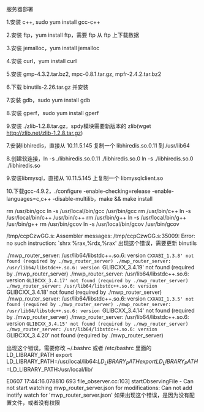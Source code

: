 服务器部署

1.安装 c++, sudo yum install gcc-c++

2.安装 ftp，yum install ftp，需要 ftp 从 ftp 上下载数据

3.安装 jemalloc，yum install jemalloc

4.安装 curl，yum install curl

5.安装 gmp-4.3.2.tar.bz2, mpc-0.8.1.tar.gz, mpfr-2.4.2.tar.bz2

6.下载 binutils-2.26.tar.gz 并安装

7.安装 gdb，sudo yum install gdb

8.安装 gperf，sudo yum install gperf

9.安装 ./zlib-1.2.8.tar.gz，spdy模块需要新版本的 zlib(wget http://zlib.net/zlib-1.2.8.tar.gz)

7.安装libhiredis，直接从 10.11.5.145 复制一个 libhiredis.so.0.11 到 /usr/lib64

8.创建软连接，ln -s ./libhiredis.so.0.11 ./libhiredis.so.0 ln -s ./libhiredis.so.0 ./libhiredis.so

9.安装libmysql，直接从 10.11.5.145 上复制一个 libmysqlclient.so

10.下载gcc-4.9.2，./configure -enable-checking=release -enable-languages=c,c++ -disable-multilib，make && make install



rm /usr/bin/gcc
ln -s /usr/local/bin/gcc /usr/bin/gcc
rm /usr/bin/c++
ln -s /usr/local/bin/c++ /usr/bin/c++
rm /usr/bin/g++
ln -s /usr/local/bin/g++ /usr/bin/g++
rm /usr/bin/gcov
ln -s /usr/local/bin/gcov /usr/bin/gcov

/tmp/ccpCzwGG.s: Assembler messages:
/tmp/ccpCzwGG.s:35009: Error: no such instruction: `shrx %rax,%rdx,%rax'
出现这个错误，需要更新 binutils

./mwp_router_server: /usr/lib64/libstdc++.so.6: version `CXXABI_1.3.8' not found (required by ./mwp_router_server)
./mwp_router_server: /usr/lib64/libstdc++.so.6: version `GLIBCXX_3.4.19' not found (required by ./mwp_router_server)
./mwp_router_server: /usr/lib64/libstdc++.so.6: version `GLIBCXX_3.4.17' not found (required by ./mwp_router_server)
./mwp_router_server: /usr/lib64/libstdc++.so.6: version `GLIBCXX_3.4.18' not found (required by ./mwp_router_server)
./mwp_router_server: /usr/lib64/libstdc++.so.6: version `CXXABI_1.3.5' not found (required by ./mwp_router_server)
./mwp_router_server: /usr/lib64/libstdc++.so.6: version `GLIBCXX_3.4.14' not found (required by ./mwp_router_server)
./mwp_router_server: /usr/lib64/libstdc++.so.6: version `GLIBCXX_3.4.15' not found (required by ./mwp_router_server)
./mwp_router_server: /usr/lib64/libstdc++.so.6: version `GLIBCXX_3.4.20' not found (required by ./mwp_router_server)

出现这个错误，需要修改 ~/.bashrc 或者 /etc/bashrc 里面的 LD_LIBRARY_PATH
export LD_LIBRARY_PATH=/usr/local/lib64:$LD_LIBRARY_PATH
export LD_LIBRARY_PATH=$LD_LIBRARY_PATH:/usr/local/lib/


E0607 17:44:16.078810   693 file_observer.cc:103] startObservingFile - Can not start watching mwp_router_server.json for modifications: Can not add inotify watch for 'mwp_router_server.json'
如果出现这个错误，是因为没有配置文件，或者没有权限

